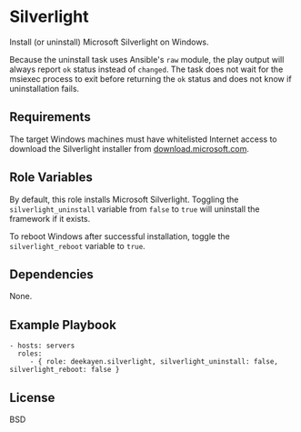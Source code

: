 Silverlight
===========

Install (or uninstall) Microsoft Silverlight on Windows.

Because the uninstall task uses Ansible's `raw` module, the play output will always report `ok` status instead of `changed`. The task does not wait for the msiexec process to exit before returning the `ok` status and does not know if uninstallation fails.

Requirements
------------

The target Windows machines must have whitelisted Internet access to download the Silverlight installer from [download.microsoft.com]().

Role Variables
--------------

By default, this role installs Microsoft Silverlight. Toggling the `silverlight_uninstall` variable from `false` to `true` will uninstall the framework if it exists.

To reboot Windows after successful installation, toggle the `silverlight_reboot` variable to `true`.

Dependencies
------------

None.

Example Playbook
----------------

    - hosts: servers
      roles:
         - { role: deekayen.silverlight, silverlight_uninstall: false, silverlight_reboot: false }

License
-------

BSD
